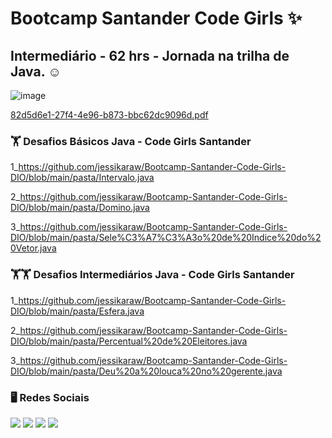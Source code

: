 # Bootcamp Santander Code Girls ✨
## Intermediário - 62 hrs - Jornada na trilha de Java. ☺ 
![image](https://user-images.githubusercontent.com/93353985/182205971-d374865f-70bc-4e21-a5e5-d68ea7e47532.png)

[82d5d6e1-27f4-4e96-b873-bbc62dc9096d.pdf](https://github.com/jessikaraw/Bootcamp-Santander-Code-Girls-DIO/files/9252291/82d5d6e1-27f4-4e96-b873-bbc62dc9096d.pdf)


### 🏋️‍ Desafios Básicos Java - Code Girls Santander
1_https://github.com/jessikaraw/Bootcamp-Santander-Code-Girls-DIO/blob/main/pasta/Intervalo.java
  
2_https://github.com/jessikaraw/Bootcamp-Santander-Code-Girls-DIO/blob/main/pasta/Domino.java
      
3_https://github.com/jessikaraw/Bootcamp-Santander-Code-Girls-DIO/blob/main/pasta/Sele%C3%A7%C3%A3o%20de%20Indice%20do%20Vetor.java
  
### 🏋️‍🏋️‍ Desafios Intermediários Java - Code Girls Santander
1_https://github.com/jessikaraw/Bootcamp-Santander-Code-Girls-DIO/blob/main/pasta/Esfera.java 
  
2_https://github.com/jessikaraw/Bootcamp-Santander-Code-Girls-DIO/blob/main/pasta/Percentual%20de%20Eleitores.java 

3_https://github.com/jessikaraw/Bootcamp-Santander-Code-Girls-DIO/blob/main/pasta/Deu%20a%20louca%20no%20gerente.java 
  
### 🖥️ Redes Sociais
<div> 
 <a href="https://www.linkedin.com/in/jessika-oliveira/" target="_blank"><img src="https://img.shields.io/badge/-LinkedIn-%230077B5?style=for-the-badge&logo=linkedin&logoColor=white" target="_blank"></a> 
    <a href="https://spectacled-cheek-815.notion.site/Jessika-de-Oliveira-Ferreira-6cdd87fa550d4acbb9eb92804b6d8990" target="_blank"><img src="https://img.shields.io/badge/Notion-000000?style=for-the-badge&logo=notion&logoColor=white" target="_blank"></a> 
  <a href="https://instagram.com/jessikof_" target="_blank"><img src="https://img.shields.io/badge/-Instagram-%23E4405F?style=for-the-badge&logo=instagram&logoColor=white" target="_blank"></a>
  <a href = "mailto:jessika.o.ferreira@hotmail.com"><img src="https://img.shields.io/badge/-Gmail-%23333?style=for-the-badge&logo=gmail&logoColor=white" target="_blank"></a>
  
